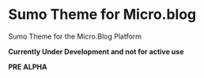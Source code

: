 # Sumo Theme for Micro.blog
Sumo Theme for the Micro.Blog Platform

**Currently Under Development and not for active use**

**PRE ALPHA**

